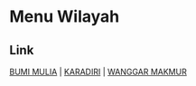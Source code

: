 # Menu Wilayah

## Link

[BUMI MULIA](https://github.com/gigit-pemilu/pemilu-2024-94-papua-tengah/tree/main/pilpres/hitung-suara/sub/94-papua-tengah/sub/01-nabire/sub/05-wanggar/sub/2001-bumi-mulia)
 | 
[KARADIRI](https://github.com/gigit-pemilu/pemilu-2024-94-papua-tengah/tree/main/pilpres/hitung-suara/sub/94-papua-tengah/sub/01-nabire/sub/05-wanggar/sub/2002-karadiri)
 | 
[WANGGAR MAKMUR](https://github.com/gigit-pemilu/pemilu-2024-94-papua-tengah/tree/main/pilpres/hitung-suara/sub/94-papua-tengah/sub/01-nabire/sub/05-wanggar/sub/2003-wanggar-makmur)

